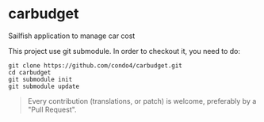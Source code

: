 carbudget
=========

Sailfish application to manage car cost

This project use git submodule.
In order to checkout it, you need to do:

```
git clone https://github.com/condo4/carbudget.git
cd carbudget
git submodule init
git submodule update
```

> Every contribution (translations, or patch) is welcome, preferably by a "Pull Request".

